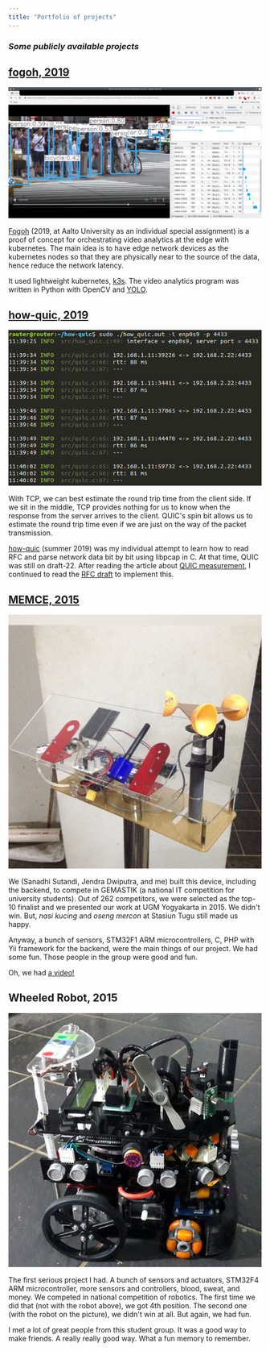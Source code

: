 ```yaml
---
title: "Portfolio of projects"
---
```


### _**Some publicly available projects**_

## [fogoh, 2019](https://github.com/adikabintang/fogoh)

![fogoh](https://github.com/adikabintang/fogoh/raw/master/figures/result.png)

[Fogoh](https://github.com/adikabintang/fogoh) (2019, at Aalto University as an individual special assignment) is a proof of concept for orchestrating video analytics at the edge with kubernetes. The main idea is to have edge network devices as the kubernetes nodes so that they are physically near to the source of the data, hence reduce the network latency. 

It used lightweight kubernetes, [k3s](https://k3s.io/). The video analytics program was written in Python with OpenCV and [YOLO](https://pjreddie.com/darknet/yolo/).

## [how-quic, 2019](https://github.com/adikabintang/how-quic)

![how-quic](https://github.com/adikabintang/how-quic/raw/master/pictures/sample.png)

With TCP, we can best estimate the round trip time from the client side. If we sit in the middle, TCP provides nothing for us to know when the response from the server arrives to the client. QUIC's spin bit allows us to estimate the round trip time even if we are just on the way of the packet transmission.

[how-quic](https://github.com/adikabintang/how-quic) (summer 2019) was my individual attempt to learn how to read RFC and parse network data bit by bit using libpcap in C. At that time, QUIC was still on draft-22. After reading the article about [QUIC measurement](https://www.ietfjournal.org/enabling-internet-measurement-with-the-quic-spin-bit/), I continued to read the [RFC draft](https://tools.ietf.org/html/draft-ietf-quic-transport-22#page-95) to implement this.

## [MEMCE, 2015](https://github.com/adikabintang/memce2-mikon)

![memce](images/memce.jpeg)

We (Sanadhi Sutandi, Jendra Dwiputra, and me) built this device, including the backend, to compete in GEMASTIK (a national IT competition for university students). Out of 262 competitors, we were selected as the top-10 finalist and we presented our work at UGM Yogyakarta in 2015. We didn't win. But, _nasi kucing_ and _oseng mercon_ at Stasiun Tugu still made us happy.

Anyway, a bunch of sensors, STM32F1 ARM microcontrollers, C, PHP with Yii framework for the backend, were the main things of our project. We had some fun. Those people in the group were good and fun.

Oh, we had [a video!](https://www.youtube.com/watch?v=OvE4thOgpaQ)

## Wheeled Robot, 2015

![beroda](images/beroda.jpeg)

The first serious project I had. A bunch of sensors and actuators, STM32F4 ARM microcontroller, more sensors and controllers, blood, sweat, and money. We competed in national competition of robotics. The first time we did that (not with the robot above), we got 4th position. The second one (with the robot on the picture), we didn't win at all. But again, we had fun.

I met a lot of great people from this student group. It was a good way to make friends. A really really good way. What a fun memory to remember.